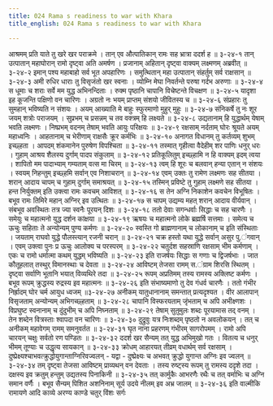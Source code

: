 ```yaml
---
title: 024 Rama s readiness to war with Khara
title_english: 024 Rama s readiness to war with Khara

---
```

<div class="audioEmbed"  caption="श्रीराम-हरिसीताराममूर्ति-घनपाठिभ्यां वचनम्" src="https://archive.org/download/Ramayana-recitation-Sriram-harisItArAmamUrti-Ghanapaati-v2/Kanda_3/Kanda_3_ARK-024-Ramasya_Yudhdhodhyogaha.mp3"></div>
आश्रमम् प्रति याते तु खरे खर पराक्रमे ।  
तान् एव औत्पातिकान् रामः सह भ्रात्रा ददर्श ह ॥ ३-२४-१  
तान् उत्पातान् महाघोरान् रामो दृष्ट्वा अति अमर्षण ।  
प्रजानाम् अहितान् दृष्ट्वा वाक्यम् लक्ष्मणम् अब्रवीत् ॥ ३-२४-२  
इमान् पश्य महाबाहो सर्व भूत अपहारिणः ।  
समुत्थितान् महा उत्पातान् संहर्तुम् सर्व राक्षसान् ॥ ३-२४-३  
अमी रुधिर धाराः तु विसृजंतो खर स्वनाः ।  
व्योम्नि मेघा निवर्तन्ते परुषा गर्दभ अरुणाः ॥ ३-२४-४  
स धूमाः च शराः सर्वे मम युद्ध अभिनन्दिताः ।  
रुक्म पृष्ठानि चापानि विचेष्टन्ते विचक्षण ॥ ३-२४-५  
यादृशा इह कूजन्ति पक्षिणो वन चारिणः ।  
अग्रतो नः भयम् प्राप्तम् संशयो जीवितस्य च ॥ ३-२४-६  
संप्रहारः तु सुमहान् भविष्यति न संशयः ।  
अयम् आख्याति मे बाहुः स्फुरमाणो मुहुर् मुहुः ॥ ३-२४-७  
संनिकर्षे तु नः शूर जयम् शत्रोः पराजयम् ।  
सुप्रभम् च प्रसन्नम् च तव वक्त्रम् हि लक्ष्यते ॥ ३-२४-८  
उद्यतानाम् हि युद्धार्थम् येषाम् भवति लक्ष्मणः ।  
निष्प्रभम् वदनम् तेषाम् भवति आयुः परिक्षयः ॥ ३-२४-९  
रक्षसाम् नर्दताम् घोरः श्रूयते अयम् महाध्वनिः ।  
आहतानाम् च भेरीणाम् राक्षसैः क्रूर कर्मभिः ॥ ३-२४-१०  
अनागत विधानम् तु कर्तव्यम् शुभम् इच्छ्हता ।  
आपदम् शंकमानेन पुरुषेण विपश्चिता ॥ ३-२४-११  
तस्मात् गृहीत्वा वैदेहीम् शर पाणिः धनुर् धरः ।  
गुहाम् आश्रय शैलस्य दुर्गाम् पादप संकुलाम् ॥ ३-२४-१२  
प्रतिकूलितुम् इच्छ्हामि न हि वाक्यम् इदम् त्वया ।  
शापितो मम पादाभ्याम् गम्यताम् वत्स मा चिरम् ॥ ३-२४-१३  
त्वम् हि शूरः च बलवान् हन्या एतान् न संशयः ।  
स्वयम् निहन्तुम् इच्छ्हमि सर्वान् एव निशाचरान् ॥ ३-२४-१४  
एवम् उक्तः तु रामेण लक्ष्मणः सह सीतया ।  
शरान् आदाय चापम् च गुहाम् दुर्गाम् समाश्रयत् ॥ ३-२४-१५  
तस्मिन् प्रविष्टे तु गुहाम् लक्ष्मणे सह सीतया ।  
हन्त निर्युक्तम् इति उक्त्वा रामः कवचम् आविशत् ॥ ३-२४-१६  
स तेन अग्नि निकाशेन कवचेन विभूषितः ।  
बभूव रामः तिमिरे महान् अग्निर् इव उत्थितः ॥ ३-२४-१७  
स चापम् उद्यम्य महत् शरान् आदाय वीर्यवान् ।  
संबभूव अवस्थितः तत्र ज्या स्वनैः पूरयन् दिशः ॥ ३-२४-१८  
ततो देवाः सगन्धर्वाः सिद्धाः च सह चारणैः ।  
समेयुः च महात्मनो युद्ध दर्शन कांक्षया ॥ ३-२४-१९  
ऋषयः च महात्मनो लोके ब्रह्मर्षि सत्तमाः ।  
समेत्य च ऊचुः सहिताः ते अन्योन्यम् पुण्य कर्मणः ॥ ३-२४-२०  
स्वस्ति गो ब्राह्मणानाम् च लोकानाम् च इति संस्थिताः ।  
जयताम् राघवो युद्धे पौलस्त्यान् रजनी चरान् ॥ ३-२४-२१  
चक्र हस्तो यथा युद्धे सर्वान् असुर पु.ंगवान् ।  
एवम् उक्त्वा पुनः प्र ऊचुः आलोक्य च परस्परम् ॥ ३-२४-२२  
चतुर्दश सहस्राणि रक्षसाम् भीम कर्मणाम् ।  
एकः च रामो धर्मात्मा कथम् युद्धम् भविष्यति ॥ ३-२४-२३  
इति राजर्षयः सिद्धाः स गणाः च द्विजर्षभाः ।  
जात कौतूहलात् तस्थुर् विमानस्थाः च देवता ॥ ३-२४-२४  
आविष्टम् तेजसा रामम् स.ंग्राम शिरसि स्थितम् ।  
दृष्ट्वा सर्वाणि भूतानि भयात् विव्यथिरे तदा ॥ ३-२४-२५  
रूपम् अप्रतिमम् तस्य रामस्य अक्लिष्ट कर्मणः ।  
बभूव रूपम् क्रुद्धस्य रुद्रस्य इव महात्मनः ॥ ३-२४-२६  
इति संभाष्यमाणो तु देव गंधर्व चारणैः ।  
ततो गंभीर निर्ह्रादम् घोर चर्म आयुध ध्वजम् ॥३-२४-२७  
अनीकम् यातुधानानाम् समन्तात् प्रत्यदृश्यत ।  
वीर आलापान् विसृजताम् अन्योन्यम् अभिगच्छ्हताम् ॥ ३-२४-२८  
चापानि विस्फरयताम् जृंभताम् च अपि अभीक्ष्णशः ।  
विप्रघुष्ट स्वनानाम् च दुंदुभीम् च अपि निघ्नताम् ॥ ३-२४-२९  
तेषाम् सुतुमुलः शब्दः पूरयामास तद् वनम् ।  
तेन शब्देन वित्रस्ताः श्वापदा वन चारिणः ॥ ३-२४-३०  
दुद्रुवुः यत्र निःशब्दम् पृष्ठतो न अवलोकयन् ।  
तत् च अनीकम् महावेगम् रामम् समनुवर्तत ॥ ३-२४-३१  
घृत नाना प्रहरणम् गंभीरम् सागरोपमम् ।  
रामो अपि चारयन् चक्षुः सर्वतो रण पण्डितः ॥ ३-२४-३२  
ददर्श खर सैन्यम् तत् युद्ध अभिमुखो गतः ।  
वितत्य च धनुर् भीमम् तूण्याः च उद्धृत्य सायकान् ॥ ३-२४-३३  
क्रोधम् आहारयत् तीव्रम् वधार्थम् सर्व रक्षसाम् ।  
दुष्प्रेक्ष्यश्चाभवत्क्रुद्धोयुगान्ताग्निरिवज्वलन् - यद्वा -  
दुष्प्रेक्ष्यः च अभवत् क्रुद्धो युगान्त अग्निः इव ज्वलन् ॥ ३-२४-३४  
तम् दृष्ट्वा तेजसा आविष्टम् प्राव्यथन् वन देवताः ।  
तस्य रुष्ट्स्य रूपम् तु रामस्य ददृशे तदा ।  
दक्षस्य इव क्रतुम् हन्तुम् उद्यतस्य पिनाकिनी ॥ ३-२४-३५  
तत् कार्मुकैः आभरणैः रथैः च  
तत् वर्माभिः च अग्नि समान वर्णैः ।  
बभूव सैन्यम् पिशित अशनिनाम्  
सूर्य उदये नीलम् इव अभ्र जालम् ॥ ३-२४-३६  
इति वाल्मीकि रामायणे आदि काव्ये अरण्य काण्डे चतुर् विंशः सर्गः
